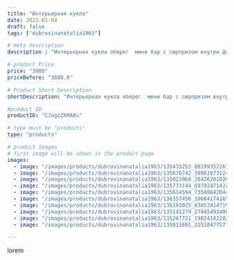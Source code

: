 ```yaml
---
title: "Интерьерная кукла"
date: 2021-01-04
draft: false
tags: ["dubrovinanatalia1963"]

# meta description
description : "Интерьерная кукла оберег  мини бар с сюрпризом внутри Домовой Харитон,ручная работа,высота куклы в сидячем положении 48 см,высота всей куклы 68 см."

# product Price
price: "3000"
priceBefore: "3600.0"

# Product Short Description
shortDescription: "Интерьерная кукла оберег  мини бар с сюрпризом внутри Домовой Харитон,ручная работа,высота куклы в сидячем положении 48 см,высота всей куклы 68 см."

#product ID
productID: "CJogzZhHA8u"

# type must be "products"
type: "products"

# product Images
# first image will be shown in the product page
images:
  - image: "/images/products/dubrovinanatalia1963/135433253_881993522615807_7796043914686667284_n.jpg"
  - image: "/images/products/dubrovinanatalia1963/135676742_398610731249558_6620139607766496624_n.jpg"
  - image: "/images/products/dubrovinanatalia1963/135023968_2842620102684087_2255863617457686825_n.jpg"
  - image: "/images/products/dubrovinanatalia1963/135773144_697924714246782_1062561817810089641_n.jpg"
  - image: "/images/products/dubrovinanatalia1963/135614594_735088420446433_7832939629993990594_n.jpg"
  - image: "/images/products/dubrovinanatalia1963/136357456_1068417416967745_477042318709817871_n.jpg"
  - image: "/images/products/dubrovinanatalia1963/136193025_836534147194705_1878336104827008602_n.jpg"
  - image: "/images/products/dubrovinanatalia1963/135141279_274454934064626_4410499118820760293_n.jpg"
  - image: "/images/products/dubrovinanatalia1963/135267721_198241822027060_7671773770159327174_n.jpg"
  - image: "/images/products/dubrovinanatalia1963/135011691_225184775771937_4661640393561009008_n.jpg"

---
```

lorem
